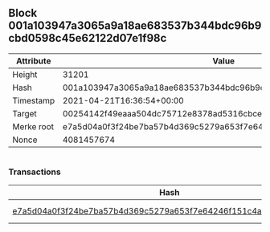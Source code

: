## Block 001a103947a3065a9a18ae683537b344bdc96b9cbd0598c45e62122d07e1f98c

Attribute | Value
--- | ---
Height | 31201
Hash | 001a103947a3065a9a18ae683537b344bdc96b9cbd0598c45e62122d07e1f98c
Timestamp | 2021-04-21T16:36:54+00:00
Target | 00254142f49eaaa504dc75712e8378ad5316cbcead634704b3734b6271167cc4
Merke root | e7a5d04a0f3f24be7ba57b4d369c5279a653f7e64246f151c4a4e3975b38abee
Nonce | 4081457674

```

```

### Transactions

Hash | Amount
--- | ---
[e7a5d04a0f3f24be7ba57b4d369c5279a653f7e64246f151c4a4e3975b38abee](e7a5d04a0f3f24be7ba57b4d369c5279a653f7e64246f151c4a4e3975b38abee.md) | 10.00000000 SKEPTI 
